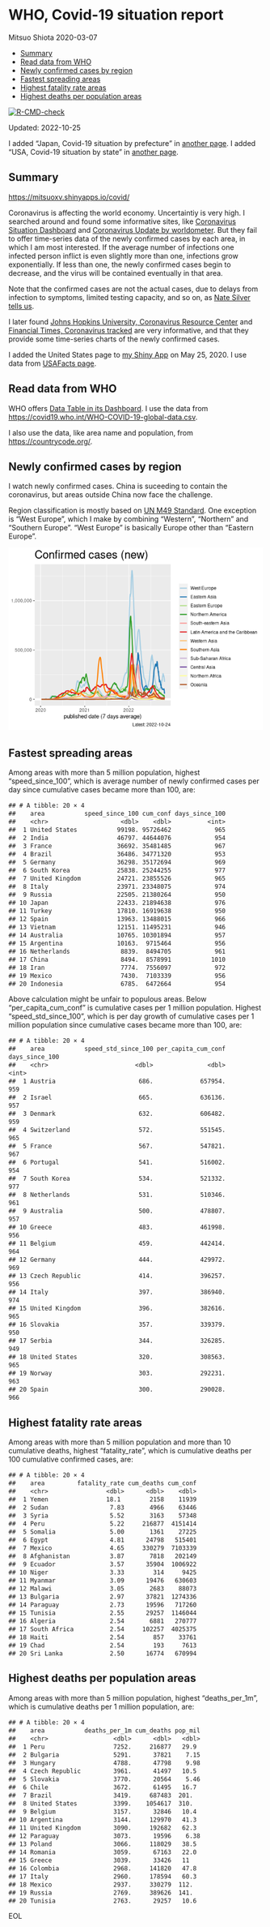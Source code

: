 WHO, Covid-19 situation report
================
Mitsuo Shiota
2020-03-07

-   <a href="#summary" id="toc-summary">Summary</a>
-   <a href="#read-data-from-who" id="toc-read-data-from-who">Read data from
    WHO</a>
-   <a href="#newly-confirmed-cases-by-region"
    id="toc-newly-confirmed-cases-by-region">Newly confirmed cases by
    region</a>
-   <a href="#fastest-spreading-areas"
    id="toc-fastest-spreading-areas">Fastest spreading areas</a>
-   <a href="#highest-fatality-rate-areas"
    id="toc-highest-fatality-rate-areas">Highest fatality rate areas</a>
-   <a href="#highest-deaths-per-population-areas"
    id="toc-highest-deaths-per-population-areas">Highest deaths per
    population areas</a>

<!-- badges: start -->

[![R-CMD-check](https://github.com/mitsuoxv/covid/actions/workflows/R-CMD-check.yaml/badge.svg)](https://github.com/mitsuoxv/covid/actions/workflows/R-CMD-check.yaml)
<!-- badges: end -->

Updated: 2022-10-25

I added “Japan, Covid-19 situation by prefecture” in [another
page](Japan.md). I added “USA, Covid-19 situation by state” in [another
page](USA.md).

## Summary

<https://mitsuoxv.shinyapps.io/covid/>

Coronavirus is affecting the world economy. Uncertaintiy is very high. I
searched around and found some informative sites, like [Coronavirus
Situation
Dashboard](https://who.maps.arcgis.com/apps/opsdashboard/index.html#/c88e37cfc43b4ed3baf977d77e4a0667)
and [Coronavirus Update by
worldometer](https://www.worldometers.info/coronavirus/). But they fail
to offer time-series data of the newly confirmed cases by each area, in
which I am most interested. If the average number of infections one
infected person inflict is even slightly more than one, infections grow
exponentially. If less than one, the newly confirmed cases begin to
decrease, and the virus will be contained eventually in that area.

Note that the confirmed cases are not the actual cases, due to delays
from infection to symptoms, limited testing capacity, and so on, as
[Nate Silver tells
us](https://fivethirtyeight.com/features/coronavirus-case-counts-are-meaningless/).

I later found [Johns Hopkins University, Coronavirus Resource
Center](https://coronavirus.jhu.edu/) and [Financial Times, Coronavirus
tracked](https://www.ft.com/content/a26fbf7e-48f8-11ea-aeb3-955839e06441)
are very informative, and that they provide some time-series charts of
the newly confirmed cases.

I added the United States page to [my Shiny
App](https://mitsuoxv.shinyapps.io/covid/) on May 25, 2020. I use data
from [USAFacts
page](https://usafacts.org/visualizations/coronavirus-covid-19-spread-map/).

## Read data from WHO

WHO offers [Data Table in its Dashboard](https://covid19.who.int/table).
I use the data from
<https://covid19.who.int/WHO-COVID-19-global-data.csv>.

I also use the data, like area name and population, from
<https://countrycode.org/>.

## Newly confirmed cases by region

I watch newly confirmed cases. China is suceeding to contain the
coronavirus, but areas outside China now face the challenge.

Region classification is mostly based on [UN M49
Standard](https://unstats.un.org/unsd/methodology/m49/). One exception
is “West Europe”, which I make by combining “Western”, “Northern” and
“Southern Europe”. “West Europe” is basically Europe other than “Eastern
Europe”.

![](README_files/figure-gfm/chart-1.png)<!-- -->

## Fastest spreading areas

Among areas with more than 5 million population, highest
“speed_since_100”, which is average number of newly confirmed cases per
day since cumulative cases became more than 100, are:

    ## # A tibble: 20 × 4
    ##    area           speed_since_100 cum_conf days_since_100
    ##    <chr>                    <dbl>    <dbl>          <int>
    ##  1 United States           99198. 95726462            965
    ##  2 India                   46797. 44644076            954
    ##  3 France                  36692. 35481485            967
    ##  4 Brazil                  36486. 34771320            953
    ##  5 Germany                 36298. 35172694            969
    ##  6 South Korea             25838. 25244255            977
    ##  7 United Kingdom          24721. 23855526            965
    ##  8 Italy                   23971. 23348075            974
    ##  9 Russia                  22505. 21380264            950
    ## 10 Japan                   22433. 21894638            976
    ## 11 Turkey                  17810. 16919638            950
    ## 12 Spain                   13963. 13488015            966
    ## 13 Vietnam                 12151. 11495231            946
    ## 14 Australia               10765. 10301894            957
    ## 15 Argentina               10163.  9715464            956
    ## 16 Netherlands              8839.  8494705            961
    ## 17 China                    8494.  8578991           1010
    ## 18 Iran                     7774.  7556097            972
    ## 19 Mexico                   7430.  7103339            956
    ## 20 Indonesia                6785.  6472664            954

Above calculation might be unfair to populous areas. Below
“per_capita_cum_conf” is cumulative cases per 1 million population.
Highest “speed_std_since_100”, which is per day growth of cumulative
cases per 1 million population since cumulative cases became more than
100, are:

    ## # A tibble: 20 × 4
    ##    area           speed_std_since_100 per_capita_cum_conf days_since_100
    ##    <chr>                        <dbl>               <dbl>          <int>
    ##  1 Austria                       686.             657954.            959
    ##  2 Israel                        665.             636136.            957
    ##  3 Denmark                       632.             606482.            959
    ##  4 Switzerland                   572.             551545.            965
    ##  5 France                        567.             547821.            967
    ##  6 Portugal                      541.             516002.            954
    ##  7 South Korea                   534.             521332.            977
    ##  8 Netherlands                   531.             510346.            961
    ##  9 Australia                     500.             478807.            957
    ## 10 Greece                        483.             461998.            956
    ## 11 Belgium                       459.             442414.            964
    ## 12 Germany                       444.             429972.            969
    ## 13 Czech Republic                414.             396257.            956
    ## 14 Italy                         397.             386940.            974
    ## 15 United Kingdom                396.             382616.            965
    ## 16 Slovakia                      357.             339379.            950
    ## 17 Serbia                        344.             326285.            949
    ## 18 United States                 320.             308563.            965
    ## 19 Norway                        303.             292231.            963
    ## 20 Spain                         300.             290028.            966

## Highest fatality rate areas

Among areas with more than 5 million population and more than 10
cumulative deaths, highest “fatality_rate”, which is cumulative deaths
per 100 cumulative confirmed cases, are:

    ## # A tibble: 20 × 4
    ##    area         fatality_rate cum_deaths cum_conf
    ##    <chr>                <dbl>      <dbl>    <dbl>
    ##  1 Yemen                18.1        2158    11939
    ##  2 Sudan                 7.83       4966    63446
    ##  3 Syria                 5.52       3163    57348
    ##  4 Peru                  5.22     216877  4151414
    ##  5 Somalia               5.00       1361    27225
    ##  6 Egypt                 4.81      24798   515401
    ##  7 Mexico                4.65     330279  7103339
    ##  8 Afghanistan           3.87       7818   202149
    ##  9 Ecuador               3.57      35904  1006922
    ## 10 Niger                 3.33        314     9425
    ## 11 Myanmar               3.09      19476   630603
    ## 12 Malawi                3.05       2683    88073
    ## 13 Bulgaria              2.97      37821  1274336
    ## 14 Paraguay              2.73      19596   717260
    ## 15 Tunisia               2.55      29257  1146044
    ## 16 Algeria               2.54       6881   270777
    ## 17 South Africa          2.54     102257  4025375
    ## 18 Haiti                 2.54        857    33761
    ## 19 Chad                  2.54        193     7613
    ## 20 Sri Lanka             2.50      16774   670994

## Highest deaths per population areas

Among areas with more than 5 million population, highest
“deaths_per_1m”, which is cumulative deaths per 1 million population,
are:

    ## # A tibble: 20 × 4
    ##    area           deaths_per_1m cum_deaths pop_mil
    ##    <chr>                  <dbl>      <dbl>   <dbl>
    ##  1 Peru                   7252.     216877   29.9 
    ##  2 Bulgaria               5291.      37821    7.15
    ##  3 Hungary                4788.      47798    9.98
    ##  4 Czech Republic         3961.      41497   10.5 
    ##  5 Slovakia               3770.      20564    5.46
    ##  6 Chile                  3672.      61495   16.7 
    ##  7 Brazil                 3419.     687483  201.  
    ##  8 United States          3399.    1054617  310.  
    ##  9 Belgium                3157.      32846   10.4 
    ## 10 Argentina              3144.     129970   41.3 
    ## 11 United Kingdom         3090.     192682   62.3 
    ## 12 Paraguay               3073.      19596    6.38
    ## 13 Poland                 3066.     118029   38.5 
    ## 14 Romania                3059.      67163   22.0 
    ## 15 Greece                 3039.      33426   11   
    ## 16 Colombia               2968.     141820   47.8 
    ## 17 Italy                  2960.     178594   60.3 
    ## 18 Mexico                 2937.     330279  112.  
    ## 19 Russia                 2769.     389626  141.  
    ## 20 Tunisia                2763.      29257   10.6

EOL
